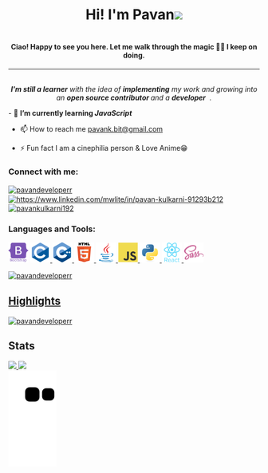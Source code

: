 <h1 align="center"> Hi! I'm Pavan<img src="https://media.giphy.com/media/hvRJCLFzcasrR4ia7z/giphy.gif" width="30px"> <h1> 
  <h4 align="center"> Ciao! Happy to see you here. Let me walk through the magic 🧙‍♂️ I keep on doing. </h4>
    <hr>
<p align="center">
  <em>
    <br><b> I'm still a learner</b>
    with the idea of <b>implementing</b> my work and growing into an <b>open source contributor </b> and a
    <b>developer</b> &nbsp.
  </em>
</p>
  - 🌱 <b>I’m currently learning <em>JavaScript</em> </b>

- 📫 How to reach me pavank.bit@gmail.com

- ⚡ Fun fact I am a cinephilia person & Love Anime😁

<h3 align="left">Connect with me:</h3>
<p align="left">
<a href="https://twitter.com/pavanstwt" target="blank"><img align="center" src="https://raw.githubusercontent.com/rahuldkjain/github-profile-readme-generator/master/src/images/icons/Social/twitter.svg" alt="pavandeveloperr" height="30" width="40" /></a>
<a href="https://linkedin.com/in/pavan-kulkarni-91293b212" target="blank"><img align="center" src="https://raw.githubusercontent.com/rahuldkjain/github-profile-readme-generator/master/src/images/icons/Social/linked-in-alt.svg" alt="https://www.linkedin.com/mwlite/in/pavan-kulkarni-91293b212" height="30" width="40" /></a>
<a href="https://www.hackerrank.com/pavankulkarni192" target="blank"><img align="center" src="https://raw.githubusercontent.com/rahuldkjain/github-profile-readme-generator/master/src/images/icons/Social/hackerrank.svg" alt="pavankulkarni192" height="30" width="40" /></a>
</p>




<h3 align="left">Languages and Tools:</h3>
<img src="https://raw.githubusercontent.com/devicons/devicon/master/icons/bootstrap/bootstrap-plain-wordmark.svg" alt="bootstrap" width="40" height="40"/> </a> <a href="https://www.cprogramming.com/" target="_blank" rel="noreferrer"> <img src="https://raw.githubusercontent.com/devicons/devicon/master/icons/c/c-original.svg" alt="c" width="40" height="40"/> </a> <a href="https://www.w3schools.com/cpp/" target="_blank" rel="noreferrer"> 
<img src="https://raw.githubusercontent.com/devicons/devicon/master/icons/cplusplus/cplusplus-original.svg" alt="cplusplus" width="40" height="40"/> </a> <a href="https://www.w3schools.com/css/" target="_blank" rel="noreferrer"> 
<img src="https://raw.githubusercontent.com/devicons/devicon/master/icons/html5/html5-original-wordmark.svg" alt="html5" width="40" height="40"/> </a> <a href="https://www.java.com" target="_blank" rel="noreferrer">
<img src="https://raw.githubusercontent.com/devicons/devicon/master/icons/java/java-original.svg" alt="java" width="40" height="40"/> </a> <a href="https://developer.mozilla.org/en-US/docs/Web/JavaScript" target="_blank" rel="noreferrer">
<img src="https://raw.githubusercontent.com/devicons/devicon/master/icons/javascript/javascript-original.svg" alt="javascript" width="40" height="40"/> </a> <a href="https://materializecss.com/" target="_blank" rel="noreferrer"> 
 <img src="https://raw.githubusercontent.com/devicons/devicon/master/icons/python/python-original.svg" alt="python" width="40" height="40"/> </a> <a href="https://reactjs.org/" target="_blank" rel="noreferrer"> 
<img src="https://raw.githubusercontent.com/devicons/devicon/master/icons/react/react-original-wordmark.svg" alt="react" width="40" height="40"/> </a> <a href="https://sass-lang.com" target="_blank" rel="noreferrer"> 
<img src="https://raw.githubusercontent.com/devicons/devicon/master/icons/sass/sass-original.svg" alt="sass" width="40" height="40"/> </a> <a href="https://tailwindcss.com/" target="_blank" rel="noreferrer">


<p><img align="center" src="https://github-readme-streak-stats.herokuapp.com/?user=pavandeveloperr&" alt="pavandeveloperr" /></p>

## Highlights
<div align="left">
  <a href="https://github.com/pavandeveloperr/weather-app">
    <img height="150em" align="center" src="https://github-readme-stats.vercel.app/api/pin/?username=pavandeveloperr&repo=weather-app&show_icons=true&bg_color=19,21D4FD,B721FF&title_color=fff&text_color=fff&icon_color=fff" alt="pavandeveloperr" />
  </a>
</div>


## Stats
<div align="left">
  <a href="https://github.com/pavandeveloperr">
    <img height="180em" src="https://github-readme-stats.vercel.app/api?username=pavandeveloperr&show_icons=true&bg_color=19,21D4FD,B721FF&title_color=fff&text_color=fff&&icon_color=fff&count_private=true&include_all_commits=true&disable_animations=false">
 
<img height="180em" src="https://github-readme-stats.vercel.app/api/top-langs?username=pavandeveloperr&show_icons=true&bg_color=19,21D4FD,B721FF&title_color=fff&text_color=fff&icon_color=fff&layout=compact"/>
</div>
    

  <img src="https://github.com/pavandeveloperr/pavandeveloperr/blob/output/github-contribution-grid-snake.svg" alt="Snake graph">
